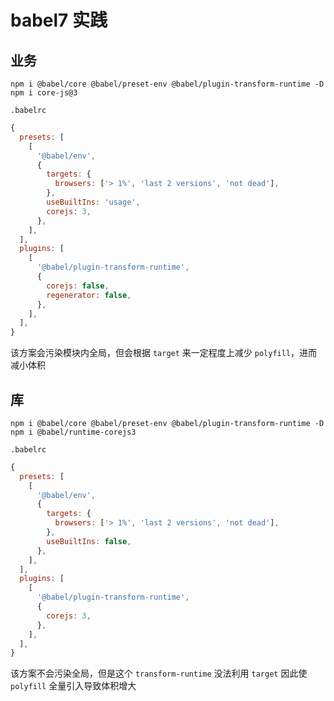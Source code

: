 # babel7 实践

## 业务

```shell
npm i @babel/core @babel/preset-env @babel/plugin-transform-runtime -D
npm i core-js@3
```

`.babelrc`

```js
{
  presets: [
    [
      '@babel/env',
      {
        targets: {
          browsers: ['> 1%', 'last 2 versions', 'not dead'],
        },
        useBuiltIns: 'usage',
        corejs: 3,
      },
    ],
  ],
  plugins: [
    [
      '@babel/plugin-transform-runtime',
      {
        corejs: false,
        regenerator: false,
      },
    ],
  ],
}
```

该方案会污染模块内全局，但会根据 `target` 来一定程度上减少 `polyfill`，进而减小体积

## 库

```shell
npm i @babel/core @babel/preset-env @babel/plugin-transform-runtime -D
npm i @babel/runtime-corejs3
```

`.babelrc`

```js
{
  presets: [
    [
      '@babel/env',
      {
        targets: {
          browsers: ['> 1%', 'last 2 versions', 'not dead'],
        },
        useBuiltIns: false,
      },
    ],
  ],
  plugins: [
    [
      '@babel/plugin-transform-runtime',
      {
        corejs: 3,
      },
    ],
  ],
}
```

该方案不会污染全局，但是这个 `transform-runtime` 没法利用 `target` 因此使 `polyfill` 全量引入导致体积增大